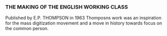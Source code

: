 ### THE MAKING OF THE ENGLISH WORKING CLASS
Published by E.P. THOMPSON in 1963
Thomposns work was an inspiration for the mass digitization movement and a move in history towards focus on the common person.
